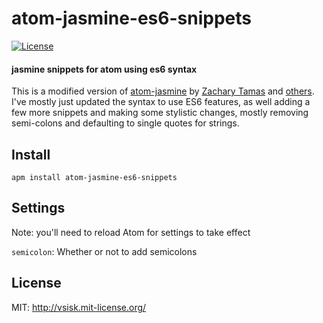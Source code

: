 # atom-jasmine-es6-snippets
[![License][license-image]][license-link]

#### jasmine snippets for atom using es6 syntax

This is a modified version of [atom-jasmine](https://github.com/zacharytamas/atom-jasmine) by [Zachary Tamas](https://github.com/zacharytamas) and [others](https://github.com/zacharytamas/atom-jasmine/blob/master/CONTRIBUTORS.md).  I've mostly just updated the syntax to use ES6 features, as well adding a few more snippets and making some stylistic changes, mostly removing semi-colons and defaulting to single quotes for strings.

## Install
`apm install atom-jasmine-es6-snippets`

## Settings
Note: you'll need to reload Atom for settings to take effect

`semicolon`: Whether or not to add semicolons


## License
MIT: http://vsisk.mit-license.org/

<!-- link variables -->
[license-image]: https://img.shields.io/:license-mit-blue.svg?style=flat-square
[license-link]: http://vsisk.mit-license.org

